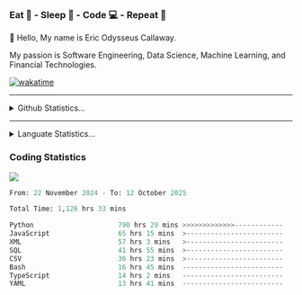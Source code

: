 <h3>Eat 🍴 - Sleep 🛌 - Code 💻 - Repeat 🔁</h3>

👋 Hello, My name is Eric Odysseus Callaway.

My passion is Software Engineering, Data Science, Machine Learning, and Financial Technologies.

[![wakatime](https://wakatime.com/badge/user/6717695f-6a13-47e3-aa16-c813e12c0985.svg)](https://wakatime.com/@6717695f-6a13-47e3-aa16-c813e12c0985)
<hr>
<details>
  <summary>
    Github Statistics...
  </summary>
    <p align="center">
      <img src="https://github-readme-stats.vercel.app/api?username=EricCallaway&show_icons=true"/>
    </p>
</details>
</hr>

<hr>
<details>
  <summary>
    Languate Statistics...
  </summary>
    <p align="center">
      <img src="https://wakatime.com/share/@Odysseus/6fc7c863-6fba-4e57-a6af-ed1f2fa8d560.svg"/>
    </p>
</details>
</hr>


<h3>Coding Statistics</h3>
<img src="https://wakatime.com/share/@Odysseus/5e02c832-9cc5-49a3-8f4c-bd2647d78fca.svg"/>
<!--START_SECTION:waka-->

```python
From: 22 November 2024 - To: 12 October 2025

Total Time: 1,126 hrs 33 mins

Python                     790 hrs 29 mins >>>>>>>>>>>>>------------   51.08 %
JavaScript                 65 hrs 15 mins  >------------------------   04.22 %
XML                        57 hrs 3 mins   >------------------------   03.69 %
SQL                        41 hrs 55 mins  >------------------------   02.71 %
CSV                        36 hrs 23 mins  >------------------------   02.35 %
Bash                       16 hrs 45 mins  -------------------------   01.08 %
TypeScript                 14 hrs 2 mins   -------------------------   00.91 %
YAML                       13 hrs 41 mins  -------------------------   00.89 %
```

<!--END_SECTION:waka-->
